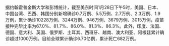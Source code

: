 据约翰霍普金斯大学和彭博统计，截至美东时间1月28日下午5时，美国、日本、中国台湾、巴西、韩国分别新增确诊0.7万例、5.5万例、2.7万例、2.3万例、1.9万例，累计确诊10228万例、3244万例、946万例、3679万例、3015万例，疫苗接种完毕比率为67.0%、81.7%、86.0%、81.3%、86.3%。此外，印度、法国、德国、意大利、英国、俄罗斯、土耳其、西班牙、越南、澳大利亚、阿根廷累计确诊超过1000万例。目前全球累计确诊6.70亿例，累计死亡682万例。